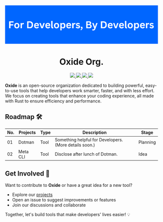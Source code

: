 <p align="center"><a href="https://iosf.in/" target="_blank"><img src="https://github.com/OxideOrg/.github/blob/main/images/ooxide_banner.png"></a></p>

<h1 align="center">Oxide Org.</h1>

<p align="center">
  <a href="https://x.com/OrgOxide61959" target="_blank">
    <img src="https://img.shields.io/badge/OrgOxide-000000?style=for-the-badge&logo=x&logoColor=white" width="10%">
  </a>
  
  <a href="https://discord.gg/yYZTWsyxwW" target="_blank">
    <img src="https://img.shields.io/badge/Discord-5865F2?style=for-the-badge&logo=discord&logoColor=white" width="10%">
  </a>

  <a href="https://dev.to/oxideorg" target="_blank">
    <img src="https://img.shields.io/badge/dev.to-0A0A0A?style=for-the-badge&logo=devdotto&logoColor=white" width="10%">
  </a>
  
  <a href="https://github.com/sponsors/fnabinash" target="_blank">
    <img src="https://img.shields.io/badge/sponsor-30363D?style=for-the-badge&logo=GitHub-Sponsors&logoColor=#white" width="10%">
  </a>
</p>

**Oxide** is an open-source organization dedicated to building powerful, easy-to-use tools that help developers work smarter, faster, and with less effort. We focus on creating tools that enhance your coding experience, all made with Rust to ensure efficiency and performance.

## **Roadmap** 🛠️
|**No.**| **Projects**      | **Type** | **Description**                                        | **Stage**  |
| ----- | ----------------- | -------- | ------------------------------------------------------ | ---------- |
| 01    | Dotman            | Tool     | Something helpful for Developers. (More details soon.) | Planning   |
| 02    | Meta CLI          | Tool     | Disclose after lunch of Dotman.                        | Idea       |


## **Get Involved** 🤝
Want to contribute to **Oxide** or have a great idea for a new tool?

- Explore our [projects](https://github.com/orgs/OxideOrg/repositories)
- Open an issue to suggest improvements or features
- Join our discussions and collaborate

Together, let's build tools that make developers' lives easier! 💡
